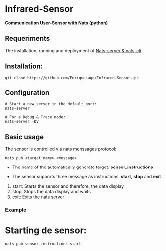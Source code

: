 # Infrared-Sensor
**Communication User-Sensor with Nats (python)**

## Requeriments
The installation, running and deployment of [Nats-server & nats-cli](https://github.com/nats-io)

## Installation:
`git clone https://github.com/EnriqueLago/Infrared-Sensor.git`

## Configuration
```
# Start a new server in the default port:
nats-server

# For a Debug & Trace mode:
nats-server -DV
```
## Basic usage
The sensor is controlled via nats menssages protocol: 

`nats pub <target_name> <message>`

- The name of the automatically generate target: **sensor_instructions**
* The sensor supports three message as instructions: **start**, **stop** and **exit**
1. start: Starts the sensor and therefore, the data display
2. stop: Stops the data display and waits
3. exit: Exits the nats server

### Example
# Starting de sensor:
`nats pub sensor_instructions start`
